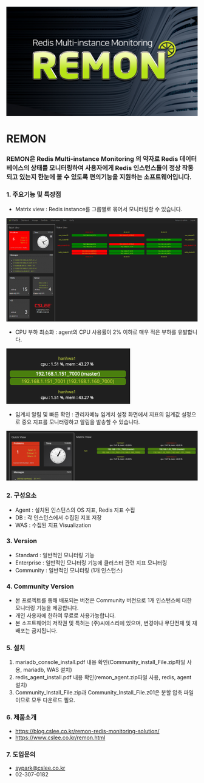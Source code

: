 ![remon](/images/remon.png)
# REMON
### REMON은 Redis Multi-instance Monitoring 의 약자로 Redis 데이터베이스의 상태를 모니터링하여 사용자에게 Redis 인스턴스들이 정상 작동되고 있는지 한눈에 볼 수 있도록 편의기능을 지원하는 소프트웨어입니다.

### 1. 주요기능 및 특장점
- Matrix view : Redis instance를 그룹별로 묶어서 모니터링할 수 있습니다.

![matrixview](/images/matrixview.png)
- CPU 부하 최소화 : agent의 CPU 사용률이 2% 이하로 매우 적은 부하를 유발합니다.

![cpu](/images/cpu.png)
- 임계치 알림 및 빠른 확인 : 관리자메뉴 임계치 설정 화면에서 지표의 임계값 설정으로 중요 지표를 모니터링하고 알림을 발송할 수 있습니다.

![stats](/images/stat.png)

### 2. 구성요소
- Agent : 설치된 인스턴스의 OS 지표, Redis 지표 수집
- DB : 각 인스턴스에서 수집된 지표 저장
- WAS : 수집된 지표 Visualization

### 3. Version
- Standard : 일반적인 모니터링 기능
- Enterprise : 일반적인 모니터링 기능에 클러스터 관련 지표 모니터링
- Community : 일반적인 모니터링 (1개 인스턴스)

### 4. Community Version
- 본 프로젝트를 통해 배포되는 버전은 Community 버전으로 1개 인스턴스에 대한 모니터링 기능을 제공합니다.
- 개인 사용자에 한하여 무료로 사용가능합니다.
- 본 소프트웨어의 저작권 및 특허는 (주)씨에스리에 있으며, 변경이나 무단전재 및 재배포는 금지됩니다.

### 5. 설치 
1) mariadb_console_install.pdf 내용 확인(Community_install_File.zip파일 사용, mariadb, WAS 설치)
2) redis_agent_install.pdf 내용 확인(remon_agent.zip파일 사용, redis, agent 설치)
3) Community_Install_File.zip과 Community_Install_File.z01은 분할 압축 파일이므로 모두 다운로드 필요.

### 6. 제품소개
- https://blog.cslee.co.kr/remon-redis-monitoring-solution/
- https://www.cslee.co.kr/remon.html

### 7. 도입문의 
- sypark@cslee.co.kr
- 02-307-0182
